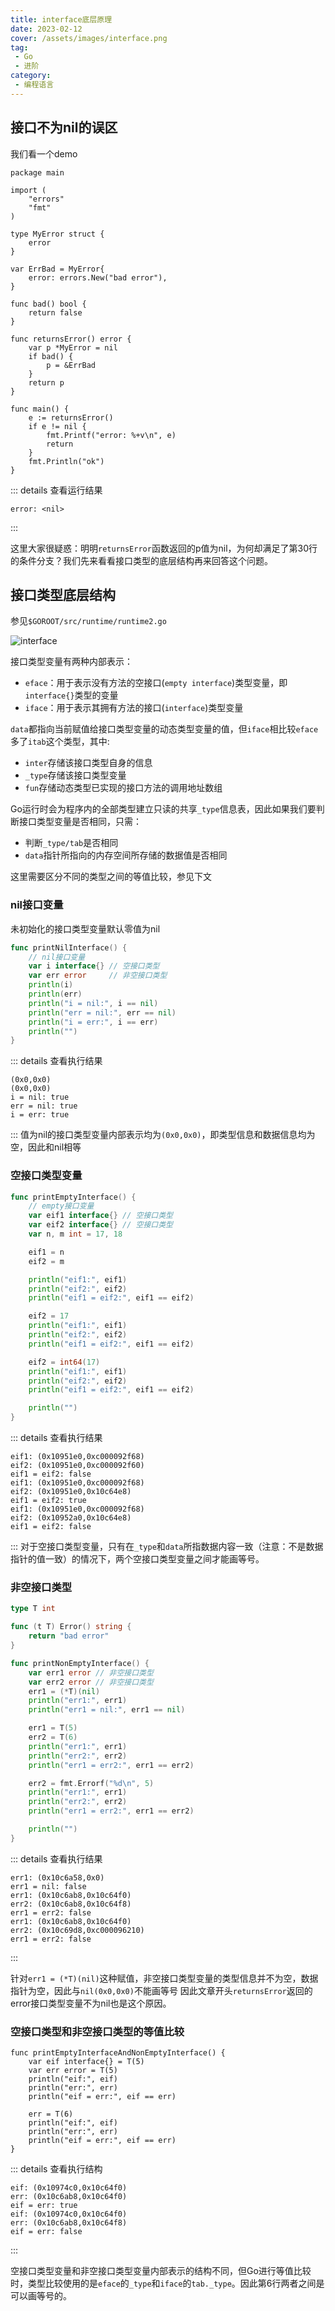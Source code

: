 ```yaml
---
title: interface底层原理
date: 2023-02-12
cover: /assets/images/interface.png
tag:
 - Go
 - 进阶
category:
 - 编程语言
---
```


<!-- more -->

## 接口不为nil的误区

我们看一个demo

```go{30}
package main

import (
	"errors"
	"fmt"
)

type MyError struct {
	error
}

var ErrBad = MyError{
	error: errors.New("bad error"),
}

func bad() bool {
	return false
}

func returnsError() error {
	var p *MyError = nil
	if bad() {
		p = &ErrBad
	}
	return p
}

func main() {
	e := returnsError()
	if e != nil {
		fmt.Printf("error: %+v\n", e)
		return
	}
	fmt.Println("ok")
}
```

::: details 查看运行结果
```text
error: <nil>
```
:::

这里大家很疑惑：明明`returnsError`函数返回的p值为nil，为何却满足了第30行的条件分支？我们先来看看接口类型的底层结构再来回答这个问题。

## 接口类型底层结构

参见`$GOROOT/src/runtime/runtime2.go`

![interface](./images/interface.png)

接口类型变量有两种内部表示：

- `eface`：用于表示没有方法的空接口(`empty interface`)类型变量，即`interface{}`类型的变量
- `iface`：用于表示其拥有方法的接口(`interface`)类型变量

`data`都指向当前赋值给接口类型变量的动态类型变量的值，但`iface`相比较`eface`多了`itab`这个类型，其中:

- `inter`存储该接口类型自身的信息
- `_type`存储该接口类型变量
- `fun`存储动态类型已实现的接口方法的调用地址数组

Go运行时会为程序内的全部类型建立只读的共享`_type`信息表，因此如果我们要判断接口类型变量是否相同，只需：

- 判断`_type/tab`是否相同
- `data`指针所指向的内存空间所存储的数据值是否相同

这里需要区分不同的类型之间的等值比较，参见下文

### nil接口变量

未初始化的接口类型变量默认零值为nil

```go
func printNilInterface() {
	// nil接口变量
	var i interface{} // 空接口类型
	var err error     // 非空接口类型
	println(i)
	println(err)
	println("i = nil:", i == nil)
	println("err = nil:", err == nil)
	println("i = err:", i == err)
	println("")
}
```

::: details 查看执行结果

```text
(0x0,0x0)
(0x0,0x0)
i = nil: true
err = nil: true
i = err: true
```

:::
值为nil的接口类型变量内部表示均为`(0x0,0x0)`，即类型信息和数据信息均为空，因此和nil相等

### 空接口类型变量

```go
func printEmptyInterface() {
	// empty接口变量
	var eif1 interface{} // 空接口类型
	var eif2 interface{} // 空接口类型
	var n, m int = 17, 18

	eif1 = n
	eif2 = m

	println("eif1:", eif1)
	println("eif2:", eif2)
	println("eif1 = eif2:", eif1 == eif2)

	eif2 = 17
	println("eif1:", eif1)
	println("eif2:", eif2)
	println("eif1 = eif2:", eif1 == eif2)

	eif2 = int64(17)
	println("eif1:", eif1)
	println("eif2:", eif2)
	println("eif1 = eif2:", eif1 == eif2)

	println("")
}
```

::: details 查看执行结果

```text
eif1: (0x10951e0,0xc000092f68)
eif2: (0x10951e0,0xc000092f60)
eif1 = eif2: false
eif1: (0x10951e0,0xc000092f68)
eif2: (0x10951e0,0x10c64e8)
eif1 = eif2: true
eif1: (0x10951e0,0xc000092f68)
eif2: (0x10952a0,0x10c64e8)
eif1 = eif2: false
```

:::
对于空接口类型变量，只有在`_type`和`data`所指数据内容一致（注意：不是数据指针的值一致）的情况下，两个空接口类型变量之间才能画等号。

### 非空接口类型

```go
type T int

func (t T) Error() string {
	return "bad error"
}

func printNonEmptyInterface() {
	var err1 error // 非空接口类型
	var err2 error // 非空接口类型
	err1 = (*T)(nil)
	println("err1:", err1)
	println("err1 = nil:", err1 == nil)

	err1 = T(5)
	err2 = T(6)
	println("err1:", err1)
	println("err2:", err2)
	println("err1 = err2:", err1 == err2)

	err2 = fmt.Errorf("%d\n", 5)
	println("err1:", err1)
	println("err2:", err2)
	println("err1 = err2:", err1 == err2)

	println("")
}
```

::: details 查看执行结果

```text
err1: (0x10c6a58,0x0)
err1 = nil: false
err1: (0x10c6ab8,0x10c64f0)
err2: (0x10c6ab8,0x10c64f8)
err1 = err2: false
err1: (0x10c6ab8,0x10c64f0)
err2: (0x10c69d8,0xc000096210)
err1 = err2: false
```

:::

针对`err1 = (*T)(nil)`这种赋值，非空接口类型变量的类型信息并不为空，数据指针为空，因此与`nil(0x0,0x0)`不能画等号<Badge text="注意" type="warning"/>
因此文章开头`returnsError`返回的error接口类型变量不为nil也是这个原因。

### 空接口类型和非空接口类型的等值比较

```go{6}
func printEmptyInterfaceAndNonEmptyInterface() {
	var eif interface{} = T(5)
	var err error = T(5)
	println("eif:", eif)
	println("err:", err)
	println("eif = err:", eif == err)

	err = T(6)
	println("eif:", eif)
	println("err:", err)
	println("eif = err:", eif == err)
}
```

::: details 查看执行结构

```text
eif: (0x10974c0,0x10c64f0)
err: (0x10c6ab8,0x10c64f0)
eif = err: true
eif: (0x10974c0,0x10c64f0)
err: (0x10c6ab8,0x10c64f8)
eif = err: false
```

:::

空接口类型变量和非空接口类型变量内部表示的结构不同，但Go进行等值比较时，类型比较使用的是`eface`的`_type`和`iface`的`tab._type`<Badge text="注意" type="warning"/>。因此第6行两者之间是可以画等号的。
